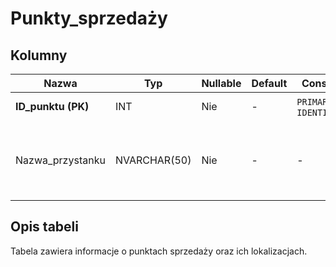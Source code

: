 # Punkty_sprzedaży

## Kolumny

| Nazwa              | Typ | Nullable | Default | Constraints                    | Klucze obce | Opis                |
| ------------------ | --- | -------- | ------- | ------------------------------ | ----------- | ------------------- |
| **ID_punktu (PK)** | INT | Nie      | -       | `PRIMARY KEY`, `IDENTITY(1,1)` | -           | ID punktu sprzedaży |
| Nazwa_przystanku | NVARCHAR(50) | Nie      | -       | - | `Przystanki.Nazwa_przystanku`       | Nazwa przystanku, na którym znajduje się punkt sprzedaży |

## Opis tabeli

Tabela zawiera informacje o punktach sprzedaży oraz ich lokalizacjach.
